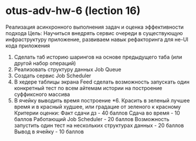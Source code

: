 # otus-adv-hw-6 (lection 16)
Реализация асинхронного выполнения задач и оценка эффективности подхода
Цель: Научиться внедрять сервис очереди в существующую инфраструктуру приложение, развиваем навык рефакторинга для не-UI кода приложения
1. Сделать таб историю шарингов на основе предыдущего таба (или другой набор операций)
2. Реализовать структуру данных Job Queue
3. Создать сервис Job Scheduler
4. В хедере таблицы экрана Feed сделать возможность запускать один конкретный тест по всем айтемам истории на построение суффиксного массива
5. В ячейку выводить время построение
*6. Красить в зеленый лучшее время и в красный худшее, или градацие от зеленого к красному
Критерии оценки: Факт сдачи дз - 40 баллов
Сдача во время - 10 баллов
Работающий Job Scheduler - 20 баллов
Возможность запустить один тест на нескольких структурах данных - 20 баллов
Вывод в ячейку - 10 баллов

